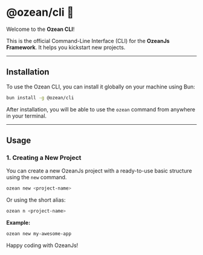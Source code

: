 # @ozean/cli 🌊

Welcome to the **Ozean CLI**!

This is the official Command-Line Interface (CLI) for the **OzeanJs Framework**. It helps you kickstart new projects.

---

## Installation

To use the Ozean CLI, you can install it globally on your machine using Bun:

```bash
bun install -g @ozean/cli
```

After installation, you will be able to use the `ozean` command from anywhere in your terminal.

---

## Usage

### 1. Creating a New Project

You can create a new OzeanJs project with a ready-to-use basic structure using the `new` command.

```bash
ozean new <project-name>
```

Or using the short alias:

```bash
ozean n <project-name>
```

**Example:**

```bash
ozean new my-awesome-app
```

Happy coding with OzeanJs!
